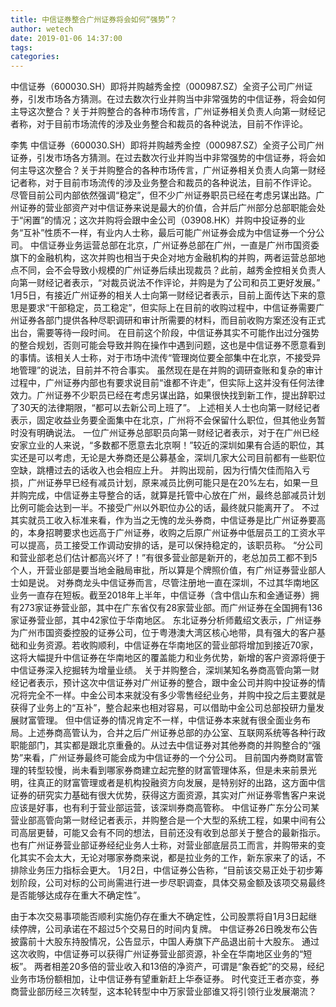 ```yaml
---
title: 中信证券整合广州证券将会如何“强势”？
author: wetech
date: 2019-01-06 14:37:00
tags: 
categories: 
---
```

中信证券（600030.SH）即将并购越秀金控（000987.SZ）全资子公司广州证券，引发市场各方猜测。在过去数次行业并购当中非常强势的中信证券，将会如何主导这次整合？关于并购整合的各种市场传言，广州证券相关负责人向第一财经记者称，对于目前市场流传的涉及业务整合和裁员的各种说法，目前不作评论。
<!-- more -->
李隽
中信证券（600030.SH）即将并购越秀金控（000987.SZ）全资子公司广州证券，引发市场各方猜测。在过去数次行业并购当中非常强势的中信证券，将会如何主导这次整合？关于并购整合的各种市场传言，广州证券相关负责人向第一财经记者称，对于目前市场流传的涉及业务整合和裁员的各种说法，目前不作评论。
尽管目前公司内部依然强调“稳定”，但不少广州证券职员已经在考虑另谋出路。广州证券的营业部资产对中信证券来说是最大的价值，合并后广州部分总部职能会处于“闲置”的情况；这次并购将会跟中金公司（03908.HK）并购中投证券的业务“互补”性质不一样，有业内人士称，最后可能广州证券会成为中信证券一个分公司。
中信证券业务运营总部在北京，广州证券总部在广州，一直是广州市国资委旗下的金融机构，这次并购也相当于央企对地方金融机构的并购，两者运营总部地点不同，会不会导致小规模的广州证券后续出现裁员？此前，越秀金控相关负责人向第一财经记者表示，“对裁员说法不作评论，并购是为了公司和员工更好发展。”
1月5日，有接近广州证券的相关人士向第一财经记者表示，目前上面传达下来的意思是要求“干部稳定，员工稳定”，但实际上在目前的收购过程中，中信证券需要广州证券各部门提供各种尽职调研和审计所需要的材料，而目前收购方案还没有正式出台，需要等待一段时间。
在目前这个阶段，中信证券其实不可能作出过分强势的整合规划，否则可能会导致并购在操作中遇到问题，这也是中信证券不愿意看到的事情。该相关人士称，对于市场中流传“管理岗位要全部集中在北京，不接受异地管理”的说法，目前并不符合事实。
虽然现在是在并购的调研查账和复杂的审计过程中，广州证券内部也有要求说目前“谁都不许走”，但实际上这并没有任何法律效力。广州证券不少职员已经在考虑另谋出路，如果很快找到新工作，提出辞职过了30天的法律期限，“都可以去新公司上班了”。
上述相关人士也向第一财经记者表示，固定收益业务要全面集中在北京，广州将不会保留什么职位，但其他业务暂时没有明确说法。
一位广州证券总部职员向第一财经记者表示，对于在广州已经安家立业的人来说，“多数都不愿意去北京啊！”较近的深圳如果有合适的职位，其实还是可以考虑，无论是大券商还是公募基金，深圳几家大公司目前都有一些职位空缺，跳槽过去的话收入也会相应上升。
并购出现前，因为行情欠佳而陷入亏损，广州证券早已经有减员计划，原来减员比例可能只是在20%左右，如果一旦并购完成，中信证券主导整合的话，就算是托管中心放在广州，最终总部减员计划比例可能会达到一半。不接受广州以外职位办公的话，最终就只能离开了。
不过其实就员工收入标准来看，作为当之无愧的龙头券商，中信证券是比广州证券要高的，本身招聘要求也远高于广州证券，收购之后原广州证券中低层员工的工资水平可以提高，员工接受工作调动安排的话，是可以保持稳定的，该职员称。
“分公司和营业部老总们估计都高兴坏了！”有很多营业部是新开的，老总加员工都不到5个人，开营业部是要当地金融局审批，所以算是个牌照价值，有广州证券营业部人士如是说。
对券商龙头中信证券而言，尽管注册地一直在深圳，不过其华南地区业务一直存在短板。截至2018年上半年，中信证券（含中信山东和金通证券）拥有273家证券营业部，其中在广东省仅有28家营业部。而广州证券在全国拥有136家证券营业部，其中42家位于华南地区。
东北证券分析师戴绍文表示，广州证券为广州市国资委控股的证券公司，位于粤港澳大湾区核心地带，具有强大的客户基础和业务资源。若收购顺利，中信证券在华南地区的营业部将增加到接近70家，这将大幅提升中信证券在华南地区的覆盖能力和业务优势，新增的客户资源将便于中信证券深入挖掘转为增量业绩。
关于并购整合，深圳某知名券商高管向第一财经记者表示，预计这次中信证券对广州证券的整合，跟中金公司并购中投证券的情况将完全不一样。中金公司本来就没有多少零售经纪业务，并购中投之后主要就是获得了业务上的“互补”，整合起来也相对容易，可以借助中金公司总部投研力量发展财富管理。
但中信证券的情况肯定不一样，中信证券本来就有很全面业务布局。上述券商高管认为，合并之后广州证券总部的办公室、互联网系统等各种行政职能部门，其实都是跟北京重叠的。从过去中信证券对其他券商的并购整合的“强势”来看，广州证券最终可能会成为中信证券的一个分公司。
目前国内券商财富管理的转型较慢，尚未看到哪家券商建立起完整的财富管理体系，但是未来前景光明，往真正的财富管理或者是机构投融资方向发展，是特别好的出路，这方面中信证券的研究实力基础有很大优势，获得这方面资源，其实对广州证券零售客户来说应该是好事，也有利于营业部运营，该深圳券商高管称。
中信证券广东分公司某营业部高管向第一财经记者表示，并购整合是一个大型的系统工程，如果中间有公司高层更替，可能又会有不同的想法，目前还没有收到总部关于整合的最新指示。
也有广州证券营业部证券经纪业务人士称，对营业部底层员工而言，并购带来的变化其实不会太大，无论对哪家券商来说，都是拉业务的工作，新东家来了的话，不排除业务压力指标会更大。
1月2日，中信证券公告称，“目前该交易正处于初步筹划阶段，公司对标的公司尚需进行进一步尽职调查，具体交易金额及该项交易最终是否能够达成存在重大不确定性”。
 
 
由于本次交易事项能否顺利实施仍存在重大不确定性，公司股票将自1月3日起继续停牌，公司承诺在不超过5个交易日的时间内复牌。
中信证券26日晚发布公告披露前十大股东持股情况，公告显示，中国人寿旗下产品退出前十大股东。
通过这次收购，中信证券可以获得广州证券营业部资源，补全在华南地区业务的“短板”。
两者相差20多倍的营业收入和13倍的净资产，可谓是“象吞蛇”的交易，经纪业务市场份额相加，让中信证券有望重新赶上华泰证券。
时代变迁王者亦变，券商营业部历经三次转型，这本轮转型中中万家营业部谁又将引领行业发展潮流？
